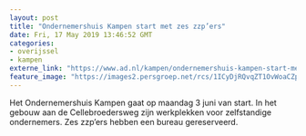 ```yaml
---
layout: post
title: "Ondernemershuis Kampen start met zes zzp’ers"
date: Fri, 17 May 2019 13:46:52 GMT
categories: 
- overijssel 
- kampen 
externe_link: "https://www.ad.nl/kampen/ondernemershuis-kampen-start-met-zes-zzp-ers~a42edd8d/"
feature_image: "https://images2.persgroep.net/rcs/1ICyDjRQvqZT1OvWoaCZpWea2rs/diocontent/144025544/_fitwidth/400/?appId=21791a8992982cd8da851550a453bd7f&quality=0.7"
---
```


Het Ondernemershuis Kampen gaat op maandag 3 juni van start. In het gebouw aan de Cellebroedersweg zijn werkplekken voor zelfstandige ondernemers. Zes zzp’ers hebben een bureau gereserveerd.
